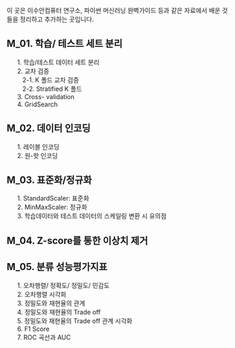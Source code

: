 이 곳은 이수안컴퓨터 연구소, 파이썬 머신러닝 완벽가이드 등과 같은 자료에서 배운 것들을 정리하고 추가하는 곳입니다.

## M_01. 학습/ 테스트 세트 분리
&nbsp;&nbsp;&nbsp;&nbsp;&nbsp; 1. 학습/테스트 데이터 세트 분리<br>
&nbsp;&nbsp;&nbsp;&nbsp;&nbsp; 2. 교차 검증<br>
&nbsp;&nbsp;&nbsp;&nbsp;&nbsp;&nbsp;&nbsp;&nbsp; 2-1. K 폴드 교차 검증<br>
&nbsp;&nbsp;&nbsp;&nbsp;&nbsp;&nbsp;&nbsp;&nbsp; 2-2. Stratified K 폴드 <br>
&nbsp;&nbsp;&nbsp;&nbsp;&nbsp; 3. Cross- validation<br>
&nbsp;&nbsp;&nbsp;&nbsp;&nbsp; 4. GridSearch<br>

## M_02. 데이터 인코딩
&nbsp;&nbsp;&nbsp;&nbsp;&nbsp; 1. 레이블 인코딩 <br>
&nbsp;&nbsp;&nbsp;&nbsp;&nbsp; 2. 원-핫 인코딩<br>

## M_03. 표준화/정규화
&nbsp;&nbsp;&nbsp;&nbsp;&nbsp; 1. StandardScaler: 표준화 <br>
&nbsp;&nbsp;&nbsp;&nbsp;&nbsp; 2. MinMaxScaler: 정규화 <br>
&nbsp;&nbsp;&nbsp;&nbsp;&nbsp; 3. 학습데이터와 테스트 데이터의 스케일링 변환 시 유의점<br>

## M_04. Z-score를 통한 이상치 제거

## M_05. 분류 성능평가지표
&nbsp;&nbsp;&nbsp;&nbsp;&nbsp; 1. 오차행렬/ 정확도/ 정밀도/ 민감도 <br>
&nbsp;&nbsp;&nbsp;&nbsp;&nbsp; 2. 오차행렬 시각화<br>
&nbsp;&nbsp;&nbsp;&nbsp;&nbsp; 3. 정밀도와 재현율의 관계<br>
&nbsp;&nbsp;&nbsp;&nbsp;&nbsp; 4. 정밀도와 재현율의 Trade off<br>
&nbsp;&nbsp;&nbsp;&nbsp;&nbsp; 5. 정밀도와 재현율의 Trade off 관계 시각화<br>
&nbsp;&nbsp;&nbsp;&nbsp;&nbsp; 6. F1 Score<br>
&nbsp;&nbsp;&nbsp;&nbsp;&nbsp; 7. ROC 곡선과 AUC <br>
